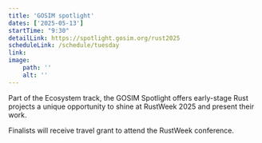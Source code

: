 ```yaml
---
title: 'GOSIM spotlight'
dates: ['2025-05-13']
startTime: "9:30"
detailLink: https://spotlight.gosim.org/rust2025
scheduleLink: /schedule/tuesday
link: 
image:
    path: ''
    alt: ''
---
```


Part of the Ecosystem track, the GOSIM Spotlight offers early-stage Rust projects a unique opportunity to shine at RustWeek 2025 and present their work.

Finalists will receive travel grant to attend the RustWeek conference.